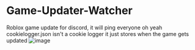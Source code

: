 # Game-Updater-Watcher
Roblox game update for discord, it will ping everyone
oh yeah cookielogger.json isn't a cookie logger it just stores when the game gets updated
![image](https://github.com/JustAP1ayer/Game-Updater-Watcher/assets/70037178/4ebaf5cf-54fe-4f2d-812f-3452ea954e3a)

